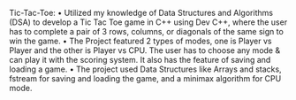 Tic-Tac-Toe:
•	Utilized my knowledge of Data Structures and Algorithms (DSA) to develop a Tic Tac Toe game in C++ using Dev C++, where the user has to complete a pair of 3 rows, columns, or diagonals of the same sign to win the game. 
•	The Project featured 2 types of modes, one is Player vs Player and the other is Player vs CPU. The user has to choose any mode & can play it with the scoring system. It also has the feature of saving and loading a game. 
•	The project used Data Structures like Arrays and stacks, fstream for saving and loading the game, and a minimax algorithm for CPU mode.

